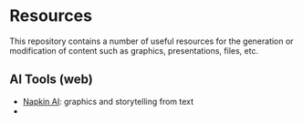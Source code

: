 # Resources
This repository contains a number of useful resources for the generation or modification of content such as graphics, presentations, files, etc.

## AI Tools (web)
- [Napkin AI]([https://github.com/facebookresearch/sam2](https://www.napkin.ai/)): graphics and storytelling from text
- 
